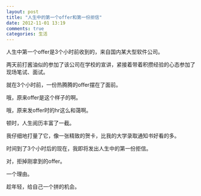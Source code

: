 ```yaml
---
layout: post
title: "人生中的第一个offer和第一份拒信"
date: 2012-11-01 13:19
comments: true
categories: 生活
---
```


人生中第一个offer是3个小时前收到的，来自国内某大型软件公司。

两天前打酱油似的参加了该公司在学校的宣讲，紧接着带着积攒经验的心态参加了现场笔试、面试。

就在3个小时前，一份热腾腾的offer摆在了面前。

哦，原来offer是这个样子的啊。

哦，原来发offer时的hr这么和蔼啊。

顿时，人生阅历丰富了一截。

我仔细地打量了它，像一张精致的贺卡，比我的大学录取通知书好看的多。

时间到了3个小时后的现在，我即将发出人生中的第一份拒信。

对，拒掉刚拿到的offer。

一个理由。

趁年轻，给自己一个拼的机会。